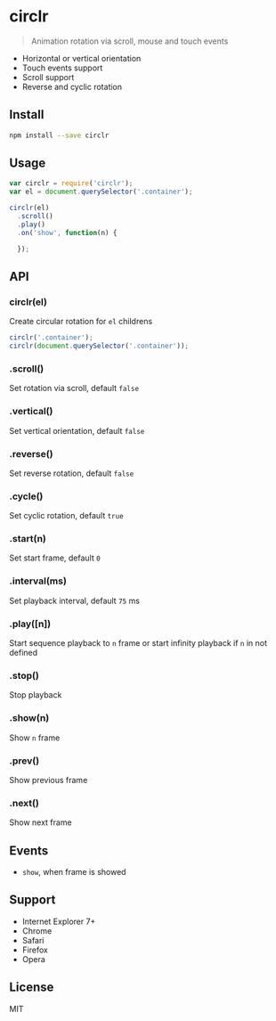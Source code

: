 # circlr

  > Animation rotation via scroll, mouse and touch events

  * Horizontal or vertical orientation
  * Touch events support
  * Scroll support
  * Reverse and cyclic rotation

## Install

```sh
npm install --save circlr
```

## Usage

```js
var circlr = require('circlr');
var el = document.querySelector('.container');

circlr(el)
  .scroll()
  .play()
  .on('show', function(n) {

  });
```

## API

### circlr(el)

  Create circular rotation for `el` childrens

```js
circlr('.container');
circlr(document.querySelector('.container'));
```

### .scroll()

  Set rotation via scroll, default `false`

### .vertical()

  Set vertical orientation, default `false`

### .reverse()

  Set reverse rotation, default `false`

### .cycle()

  Set cyclic rotation, default `true`

### .start(n)

  Set start frame, default `0`

### .interval(ms)

  Set playback interval, default `75` ms

### .play([n])

  Start sequence playback to `n` frame or start infinity playback if `n` in not defined

### .stop()

  Stop playback

### .show(n)

  Show `n` frame

### .prev()

  Show previous frame

### .next()

  Show next frame

## Events

  * `show`, when frame is showed

## Support

  * Internet Explorer 7+
  * Chrome
  * Safari
  * Firefox
  * Opera

## License

  MIT
